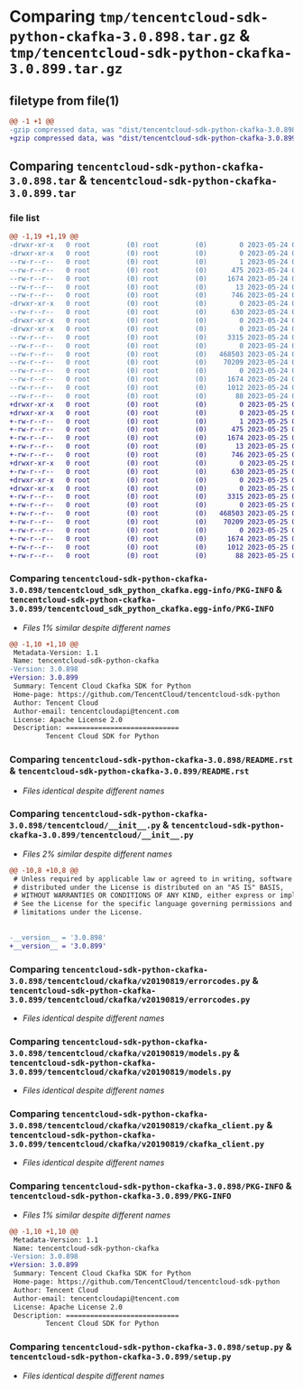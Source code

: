 # Comparing `tmp/tencentcloud-sdk-python-ckafka-3.0.898.tar.gz` & `tmp/tencentcloud-sdk-python-ckafka-3.0.899.tar.gz`

## filetype from file(1)

```diff
@@ -1 +1 @@
-gzip compressed data, was "dist/tencentcloud-sdk-python-ckafka-3.0.898.tar", last modified: Wed May 24 01:52:32 2023, max compression
+gzip compressed data, was "dist/tencentcloud-sdk-python-ckafka-3.0.899.tar", last modified: Thu May 25 00:21:29 2023, max compression
```

## Comparing `tencentcloud-sdk-python-ckafka-3.0.898.tar` & `tencentcloud-sdk-python-ckafka-3.0.899.tar`

### file list

```diff
@@ -1,19 +1,19 @@
-drwxr-xr-x   0 root         (0) root         (0)        0 2023-05-24 01:52:32.000000 tencentcloud-sdk-python-ckafka-3.0.898/
-drwxr-xr-x   0 root         (0) root         (0)        0 2023-05-24 01:52:32.000000 tencentcloud-sdk-python-ckafka-3.0.898/tencentcloud_sdk_python_ckafka.egg-info/
--rw-r--r--   0 root         (0) root         (0)        1 2023-05-24 01:52:32.000000 tencentcloud-sdk-python-ckafka-3.0.898/tencentcloud_sdk_python_ckafka.egg-info/dependency_links.txt
--rw-r--r--   0 root         (0) root         (0)      475 2023-05-24 01:52:32.000000 tencentcloud-sdk-python-ckafka-3.0.898/tencentcloud_sdk_python_ckafka.egg-info/SOURCES.txt
--rw-r--r--   0 root         (0) root         (0)     1674 2023-05-24 01:52:32.000000 tencentcloud-sdk-python-ckafka-3.0.898/tencentcloud_sdk_python_ckafka.egg-info/PKG-INFO
--rw-r--r--   0 root         (0) root         (0)       13 2023-05-24 01:52:32.000000 tencentcloud-sdk-python-ckafka-3.0.898/tencentcloud_sdk_python_ckafka.egg-info/top_level.txt
--rw-r--r--   0 root         (0) root         (0)      746 2023-05-24 01:52:32.000000 tencentcloud-sdk-python-ckafka-3.0.898/README.rst
-drwxr-xr-x   0 root         (0) root         (0)        0 2023-05-24 01:52:32.000000 tencentcloud-sdk-python-ckafka-3.0.898/tencentcloud/
--rw-r--r--   0 root         (0) root         (0)      630 2023-05-24 01:52:32.000000 tencentcloud-sdk-python-ckafka-3.0.898/tencentcloud/__init__.py
-drwxr-xr-x   0 root         (0) root         (0)        0 2023-05-24 01:52:32.000000 tencentcloud-sdk-python-ckafka-3.0.898/tencentcloud/ckafka/
-drwxr-xr-x   0 root         (0) root         (0)        0 2023-05-24 01:52:32.000000 tencentcloud-sdk-python-ckafka-3.0.898/tencentcloud/ckafka/v20190819/
--rw-r--r--   0 root         (0) root         (0)     3315 2023-05-24 01:52:32.000000 tencentcloud-sdk-python-ckafka-3.0.898/tencentcloud/ckafka/v20190819/errorcodes.py
--rw-r--r--   0 root         (0) root         (0)        0 2023-05-24 01:52:32.000000 tencentcloud-sdk-python-ckafka-3.0.898/tencentcloud/ckafka/v20190819/__init__.py
--rw-r--r--   0 root         (0) root         (0)   468503 2023-05-24 01:52:32.000000 tencentcloud-sdk-python-ckafka-3.0.898/tencentcloud/ckafka/v20190819/models.py
--rw-r--r--   0 root         (0) root         (0)    70209 2023-05-24 01:52:32.000000 tencentcloud-sdk-python-ckafka-3.0.898/tencentcloud/ckafka/v20190819/ckafka_client.py
--rw-r--r--   0 root         (0) root         (0)        0 2023-05-24 01:52:32.000000 tencentcloud-sdk-python-ckafka-3.0.898/tencentcloud/ckafka/__init__.py
--rw-r--r--   0 root         (0) root         (0)     1674 2023-05-24 01:52:32.000000 tencentcloud-sdk-python-ckafka-3.0.898/PKG-INFO
--rw-r--r--   0 root         (0) root         (0)     1012 2023-05-24 01:52:32.000000 tencentcloud-sdk-python-ckafka-3.0.898/setup.py
--rw-r--r--   0 root         (0) root         (0)       88 2023-05-24 01:52:32.000000 tencentcloud-sdk-python-ckafka-3.0.898/setup.cfg
+drwxr-xr-x   0 root         (0) root         (0)        0 2023-05-25 00:21:29.000000 tencentcloud-sdk-python-ckafka-3.0.899/
+drwxr-xr-x   0 root         (0) root         (0)        0 2023-05-25 00:21:29.000000 tencentcloud-sdk-python-ckafka-3.0.899/tencentcloud_sdk_python_ckafka.egg-info/
+-rw-r--r--   0 root         (0) root         (0)        1 2023-05-25 00:21:28.000000 tencentcloud-sdk-python-ckafka-3.0.899/tencentcloud_sdk_python_ckafka.egg-info/dependency_links.txt
+-rw-r--r--   0 root         (0) root         (0)      475 2023-05-25 00:21:29.000000 tencentcloud-sdk-python-ckafka-3.0.899/tencentcloud_sdk_python_ckafka.egg-info/SOURCES.txt
+-rw-r--r--   0 root         (0) root         (0)     1674 2023-05-25 00:21:28.000000 tencentcloud-sdk-python-ckafka-3.0.899/tencentcloud_sdk_python_ckafka.egg-info/PKG-INFO
+-rw-r--r--   0 root         (0) root         (0)       13 2023-05-25 00:21:28.000000 tencentcloud-sdk-python-ckafka-3.0.899/tencentcloud_sdk_python_ckafka.egg-info/top_level.txt
+-rw-r--r--   0 root         (0) root         (0)      746 2023-05-25 00:21:23.000000 tencentcloud-sdk-python-ckafka-3.0.899/README.rst
+drwxr-xr-x   0 root         (0) root         (0)        0 2023-05-25 00:21:29.000000 tencentcloud-sdk-python-ckafka-3.0.899/tencentcloud/
+-rw-r--r--   0 root         (0) root         (0)      630 2023-05-25 00:21:23.000000 tencentcloud-sdk-python-ckafka-3.0.899/tencentcloud/__init__.py
+drwxr-xr-x   0 root         (0) root         (0)        0 2023-05-25 00:21:29.000000 tencentcloud-sdk-python-ckafka-3.0.899/tencentcloud/ckafka/
+drwxr-xr-x   0 root         (0) root         (0)        0 2023-05-25 00:21:29.000000 tencentcloud-sdk-python-ckafka-3.0.899/tencentcloud/ckafka/v20190819/
+-rw-r--r--   0 root         (0) root         (0)     3315 2023-05-25 00:21:23.000000 tencentcloud-sdk-python-ckafka-3.0.899/tencentcloud/ckafka/v20190819/errorcodes.py
+-rw-r--r--   0 root         (0) root         (0)        0 2023-05-25 00:21:24.000000 tencentcloud-sdk-python-ckafka-3.0.899/tencentcloud/ckafka/v20190819/__init__.py
+-rw-r--r--   0 root         (0) root         (0)   468503 2023-05-25 00:21:24.000000 tencentcloud-sdk-python-ckafka-3.0.899/tencentcloud/ckafka/v20190819/models.py
+-rw-r--r--   0 root         (0) root         (0)    70209 2023-05-25 00:21:24.000000 tencentcloud-sdk-python-ckafka-3.0.899/tencentcloud/ckafka/v20190819/ckafka_client.py
+-rw-r--r--   0 root         (0) root         (0)        0 2023-05-25 00:21:24.000000 tencentcloud-sdk-python-ckafka-3.0.899/tencentcloud/ckafka/__init__.py
+-rw-r--r--   0 root         (0) root         (0)     1674 2023-05-25 00:21:29.000000 tencentcloud-sdk-python-ckafka-3.0.899/PKG-INFO
+-rw-r--r--   0 root         (0) root         (0)     1012 2023-05-25 00:21:23.000000 tencentcloud-sdk-python-ckafka-3.0.899/setup.py
+-rw-r--r--   0 root         (0) root         (0)       88 2023-05-25 00:21:29.000000 tencentcloud-sdk-python-ckafka-3.0.899/setup.cfg
```

### Comparing `tencentcloud-sdk-python-ckafka-3.0.898/tencentcloud_sdk_python_ckafka.egg-info/PKG-INFO` & `tencentcloud-sdk-python-ckafka-3.0.899/tencentcloud_sdk_python_ckafka.egg-info/PKG-INFO`

 * *Files 1% similar despite different names*

```diff
@@ -1,10 +1,10 @@
 Metadata-Version: 1.1
 Name: tencentcloud-sdk-python-ckafka
-Version: 3.0.898
+Version: 3.0.899
 Summary: Tencent Cloud Ckafka SDK for Python
 Home-page: https://github.com/TencentCloud/tencentcloud-sdk-python
 Author: Tencent Cloud
 Author-email: tencentcloudapi@tencent.com
 License: Apache License 2.0
 Description: ============================
         Tencent Cloud SDK for Python
```

### Comparing `tencentcloud-sdk-python-ckafka-3.0.898/README.rst` & `tencentcloud-sdk-python-ckafka-3.0.899/README.rst`

 * *Files identical despite different names*

### Comparing `tencentcloud-sdk-python-ckafka-3.0.898/tencentcloud/__init__.py` & `tencentcloud-sdk-python-ckafka-3.0.899/tencentcloud/__init__.py`

 * *Files 2% similar despite different names*

```diff
@@ -10,8 +10,8 @@
 # Unless required by applicable law or agreed to in writing, software
 # distributed under the License is distributed on an "AS IS" BASIS,
 # WITHOUT WARRANTIES OR CONDITIONS OF ANY KIND, either express or implied.
 # See the License for the specific language governing permissions and
 # limitations under the License.
 
 
-__version__ = '3.0.898'
+__version__ = '3.0.899'
```

### Comparing `tencentcloud-sdk-python-ckafka-3.0.898/tencentcloud/ckafka/v20190819/errorcodes.py` & `tencentcloud-sdk-python-ckafka-3.0.899/tencentcloud/ckafka/v20190819/errorcodes.py`

 * *Files identical despite different names*

### Comparing `tencentcloud-sdk-python-ckafka-3.0.898/tencentcloud/ckafka/v20190819/models.py` & `tencentcloud-sdk-python-ckafka-3.0.899/tencentcloud/ckafka/v20190819/models.py`

 * *Files identical despite different names*

### Comparing `tencentcloud-sdk-python-ckafka-3.0.898/tencentcloud/ckafka/v20190819/ckafka_client.py` & `tencentcloud-sdk-python-ckafka-3.0.899/tencentcloud/ckafka/v20190819/ckafka_client.py`

 * *Files identical despite different names*

### Comparing `tencentcloud-sdk-python-ckafka-3.0.898/PKG-INFO` & `tencentcloud-sdk-python-ckafka-3.0.899/PKG-INFO`

 * *Files 1% similar despite different names*

```diff
@@ -1,10 +1,10 @@
 Metadata-Version: 1.1
 Name: tencentcloud-sdk-python-ckafka
-Version: 3.0.898
+Version: 3.0.899
 Summary: Tencent Cloud Ckafka SDK for Python
 Home-page: https://github.com/TencentCloud/tencentcloud-sdk-python
 Author: Tencent Cloud
 Author-email: tencentcloudapi@tencent.com
 License: Apache License 2.0
 Description: ============================
         Tencent Cloud SDK for Python
```

### Comparing `tencentcloud-sdk-python-ckafka-3.0.898/setup.py` & `tencentcloud-sdk-python-ckafka-3.0.899/setup.py`

 * *Files identical despite different names*

